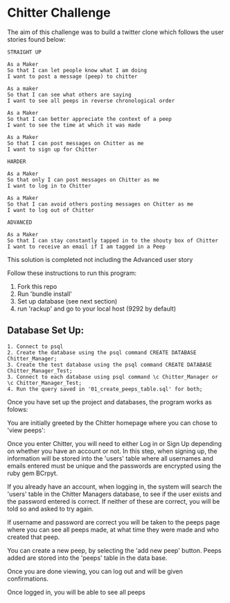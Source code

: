 Chitter Challenge
=================

The aim of this challenge was to build a twitter clone which follows the user stories found below:


```
STRAIGHT UP

As a Maker
So that I can let people know what I am doing  
I want to post a message (peep) to chitter

As a maker
So that I can see what others are saying  
I want to see all peeps in reverse chronological order

As a Maker
So that I can better appreciate the context of a peep
I want to see the time at which it was made

As a Maker
So that I can post messages on Chitter as me
I want to sign up for Chitter

HARDER

As a Maker
So that only I can post messages on Chitter as me
I want to log in to Chitter

As a Maker
So that I can avoid others posting messages on Chitter as me
I want to log out of Chitter

ADVANCED

As a Maker
So that I can stay constantly tapped in to the shouty box of Chitter
I want to receive an email if I am tagged in a Peep

```

This solution is completed not including the Advanced user story

Follow these instructions to run this program:

1. Fork this repo
2. Run 'bundle install'
3. Set up database (see next section)
4. run 'rackup' and go to your local host (9292 by default)


Database Set Up:
------
```
1. Connect to psql
2. Create the database using the psql command CREATE DATABASE Chitter_Manager;
3. Create the test database using the psql command CREATE DATABASE Chitter_Manager_Test;
3. Connect to each database using psql command \c Chitter_Manager or \c Chitter_Manager_Test;
4. Run the query saved in '01_create_peeps_table.sql' for both;

```
Once you have set up the project and databases, the program works as folows:

You are initially greeted by the Chitter homepage where you can chose to 'view peeps':

Once you enter Chitter, you will need to either Log in or Sign Up depending on whether you have an account or not. In this step, when signing up, the information will be stored into the 'users' table where all usernames and emails entered must be unique and the passwords are  encrypted using the ruby gem BCrpyt.

If you already have an account, when logging in, the system will search the 'users' table in the Chitter Managers database, to see if the user exists and the password entered is correct. If neither of these are correct, you will be told so and asked to try again.


If username and password are correct you will be taken to the peeps page where you can see all peeps made, at what time they were made and who created that peep.

You can create a new peep, by selecting the 'add new peep' button. Peeps added are stored into the 'peeps' table in the data base.

Once you are done viewing, you can log out and will be given confirmations.

 

Once logged in, you will be able to see all peeps
